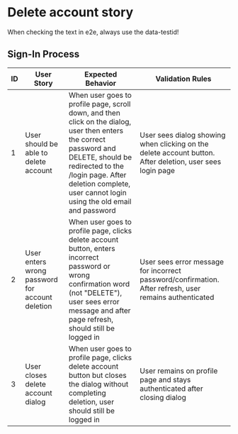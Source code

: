 # Delete account story

When checking the text in e2e, always use the data-testid!

## Sign-In Process

| ID  | User Story                                      | Expected Behavior                                                                                                                                                                                                                                 | Validation Rules                                                                                          |
| --- | ----------------------------------------------- | ------------------------------------------------------------------------------------------------------------------------------------------------------------------------------------------------------------------------------------------------- | --------------------------------------------------------------------------------------------------------- |
| 1   | User should be able to delete account           | When user goes to profile page, scroll down, and then click on the dialog, user then enters the correct password and DELETE, should be redirected to the /login page. After deletion complete, user cannot login using the old email and password | User sees dialog showing when clicking on the delete account button. After deletion, user sees login page |
| 2   | User enters wrong password for account deletion | When user goes to profile page, clicks delete account button, enters incorrect password or wrong confirmation word (not "DELETE"), user sees error message and after page refresh, should still be logged in                                      | User sees error message for incorrect password/confirmation. After refresh, user remains authenticated    |
| 3   | User closes delete account dialog               | When user goes to profile page, clicks delete account button but closes the dialog without completing deletion, user should still be logged in                                                                                                    | User remains on profile page and stays authenticated after closing dialog                                 |
